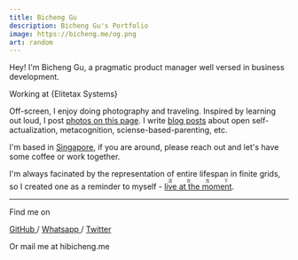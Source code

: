 ```yaml
---
title: Bicheng Gu
description: Bicheng Gu's Portfolio
image: https://bicheng.me/og.png
art: random
---
```


Hey! I'm Bicheng Gu, a pragmatic product manager well versed in business development.

Working at {Elitetax Systems}<br>

<!--
Creator of {Vitest} {Slidev} {VueUse} {UnoCSS} {Elk} {Type Challenges}<br>
Core team of {Vue} {Nuxt} {Vite}<br>
Maintaining {Shiki} {Twoslash} {ESLint Stylistic}

Dreaming up cool ideas and making them come true is where my passion lies. I am enthusiastic about building tools that help myself and others to be more productive and enjoy the process of crafting. You can find my [full projects list here](/projects).
-->

Off-screen, I enjoy doing photography and traveling. Inspired by learning out loud, I post [photos on this page](/photos). I write [blog posts](/posts) about open self-actualization, metacognition, sciense-based-parenting, etc.

I'm based in <a href=""><ruby lang="ja"><span i-ri-map-pin-line class="text-sm align-middle -translate-y-0.5" /> Singapore<rp>(</rp><rt></rt><rp>)</rp></ruby></a>, if you are around, please reach out and let's have some coffee or work together.

I'm always facinated by the representation of entire lifespan in finite grids, so I created one as a reminder to myself - <a href=""><ruby lang="ja">live at the moment<rp>(</rp><rt>活在当下</rt><rp>)</rp></ruby></a>.

<div my-8 />
<LifeInWeeks />
<div my-8 />

<div flex-auto />

---

Find me on

<p flex="~ gap-2 wrap" class="mt--2!">
  <a href="https://github.com/Bicheng-G" target="_blank"><span op75 i-simple-icons-github /> GitHub </a>
  <span op25> / </span>
  <a href="https://wa.me/6585882413" target="_blank"><span op75 i-simple-icons-whatsapp /> Whatsapp </a>
  <span op25> / </span>
  <a href="https://x.com/0xAilurus" target="_blank"><span op75 i-ri-twitter-x-fill /> Twitter </a>
</p>

Or mail me at <span font-mono>hi<span i-carbon-at/>bicheng.me</span>
